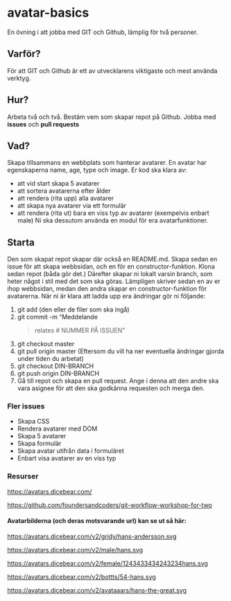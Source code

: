 # avatar-basics
En övning i att jobba med GIT och Github, lämplig för två personer.
## Varför?
För att GIT och Github är ett av utvecklarens viktigaste och mest använda verktyg.
## Hur?
Arbeta två och två. Bestäm vem som skapar repot på Github. Jobba med **issues** och **pull requests**
## Vad?
Skapa tillsammans en webbplats som hanterar avatarer. En avatar har egenskaperna name, age, type och image.
Er kod ska klara av:
* att vid start skapa 5 avatarer
* att sortera avatarerna efter ålder
* att rendera (rita upp) alla avatarer
* att skapa nya avatarer via ett formulär
* att rendera (rita ut) bara en viss typ av avatarer (exempelvis enbart male)
Ni ska dessutom använda en modul för era avatarfunktioner.

## Starta
Den som skapat repot skapar där också en README.md. Skapa sedan en issue för att skapa webbsidan, och en för en constructor-funktion.
Klona sedan repot (båda gör det.)
Därefter skapar ni lokalt varsin branch, som heter något i stil med det som ska göras. 
Lämpligen skriver sedan en av er ihop webbsidan, medan den andra skapar en constructor-funktion för avatarerna. När ni är klara att ladda upp era ändringar gör ni följande:

1. git add (den eller de filer som ska ingå)
2. git commit -m “Meddelande
   > relates # NUMMER PÅ ISSUEN”
3. git checkout master  
4. git pull origin master (Eftersom du vill ha ner eventuella ändringar gjorda under tiden du arbetat) 
5. git checkout DIN-BRANCH
6. git push origin DIN-BRANCH
7. Gå till repot och skapa en pull request. Ange i denna att den andre ska vara asignee för att den ska godkänna requesten och merga den.
### Fler issues
* Skapa CSS
* Rendera avatarer med DOM
* Skapa 5 avatarer
* Skapa formulär
* Skapa avatar utifrån data i formuläret
* Enbart visa avatarer av en viss typ
### Resurser 
https://avatars.dicebear.com/

https://github.com/foundersandcoders/git-workflow-workshop-for-two 

#### Avatarbilderna (och deras motsvarande url) kan se ut så här:

https://avatars.dicebear.com/v2/gridy/hans-andersson.svg

https://avatars.dicebear.com/v2/male/hans.svg

https://avatars.dicebear.com/v2/female/1243433434243234hans.svg

https://avatars.dicebear.com/v2/bottts/54-hans.svg

https://avatars.dicebear.com/v2/avataaars/hans-the-great.svg
